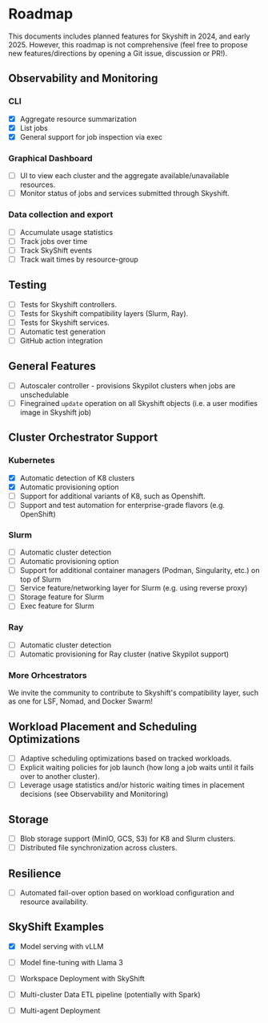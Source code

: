 # Roadmap

This documents includes planned features for Skyshift in 2024, and early 2025. However, this roadmap is not comprehensive (feel free to propose new features/directions by opening a Git issue, discussion or PR!). 


## Observability and Monitoring

### CLI
- [x] Aggregate resource summarization
- [x] List jobs
- [x] General support for job inspection via exec

### Graphical Dashboard
- [ ] UI to view each cluster and the aggregate available/unavailable resources.
- [ ] Monitor status of jobs and services submitted through Skyshift.

### Data collection and export
- [ ] Accumulate usage statistics 
- [ ] Track jobs over time
- [ ] Track SkyShift events
- [ ] Track wait times by resource-group

## Testing
- [ ] Tests for Skyshift controllers.
- [ ] Tests for Skyshift compatibility layers (Slurm, Ray).
- [ ] Tests for Skyshift services.
- [ ] Automatic test generation 
- [ ] GitHub action integration

## General Features
- [ ] Autoscaler controller - provisions Skypilot clusters when jobs are unschedulable
- [ ] Finegrained `update` operation on all Skyshift objects (i.e. a user modifies image in Skyshift job)

## Cluster Orchestrator Support

### Kubernetes
- [x] Automatic detection of K8 clusters
- [x] Automatic provisioning option
- [ ] Support for additional variants of K8, such as Openshift.
- [ ] Support and test automation for enterprise-grade flavors (e.g. OpenShift) 

### Slurm
- [ ] Automatic cluster detection 
- [ ] Automatic provisioning option
- [ ] Support for additional container managers (Podman, Singularity, etc.) on top of Slurm
- [ ] Service feature/networking layer for Slurm (e.g. using reverse proxy)
- [ ] Storage feature for Slurm
- [ ] Exec feature for Slurm

### Ray
- [ ] Automatic cluster detection
- [ ] Automatic provisioning for Ray cluster (native Skypilot support)

### More Orhcestrators

We invite the community to contribute to Skyshift's compatibility layer, such as one for LSF, Nomad, and Docker Swarm!

## Workload Placement and Scheduling Optimizations
- [ ] Adaptive scheduling optimizations based on tracked workloads.
- [ ] Explicit waiting policies for job launch (how long a job waits until it fails over to another cluster).
- [ ] Leverage usage statistics and/or historic waiting times in placement decisions (see Observability and Monitoring)

## Storage
- [ ] Blob storage support (MinIO, GCS, S3) for K8 and Slurm clusters.
- [ ] Distributed file synchronization across clusters.

## Resilience
- [ ] Automated fail-over option based on workload configuration and resource availability.
 
## SkyShift Examples
- [x] Model serving with vLLM
- [ ] Model fine-tuning with Llama 3
- [ ] Workspace Deployment with SkyShift
- [ ] Multi-cluster Data ETL pipeline (potentially with Spark)
- [ ] Multi-agent Deployment




